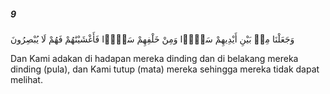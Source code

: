 ##### 9

<span class="ayah">وَجَعَلْنَا مِنۢ بَيْنِ أَيْدِيهِمْ سَدًّۭا وَمِنْ خَلْفِهِمْ سَدًّۭا فَأَغْشَيْنَٰهُمْ فَهُمْ لَا يُبْصِرُونَ</span>

<span class="ayah_translation">Dan Kami adakan di hadapan mereka dinding dan di belakang mereka dinding (pula), dan Kami tutup (mata) mereka sehingga mereka tidak dapat melihat.</span>

